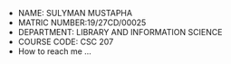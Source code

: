 - NAME: SULYMAN MUSTAPHA
-  MATRIC NUMBER:19/27CD/00025
- DEPARTMENT: LIBRARY AND INFORMATION SCIENCE 
- COURSE CODE: CSC 207 
- How to reach me ...

<!---
suprememedia/suprememedia is a ✨ special ✨ repository because its `README.md` (this file) appears on your GitHub profile.
You can click the Preview link to take a look at your changes.
--->
